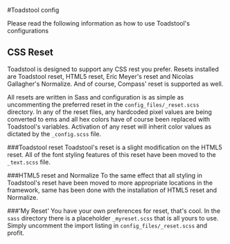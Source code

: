 #Toadstool config

Please read the following information as how to use Toadstool's configurations

## CSS Reset
Toadstool is designed to support any CSS rest you prefer. Resets installed are Toadstool reset, HTML5 reset, Eric Meyer's reset and Nicolas Gallagher's Normalize. And of course, Compass' reset is supported as well. 

All resets are written in Sass and configuration is as simple as uncommenting the preferred reset in the ``config_files/_reset.scss`` directory. In any of the reset files, any hardcoded pixel values are being converted to ems and all hex colors have of course been replaced with Toadstool's variables. Activation of any reset will inherit color values as dictated by the ``_config.scss`` file. 

###Toadstool reset
Toadstool's reset is a slight modification on the HTML5 reset. All of the font styling features of this reset have been moved to the ``_text.scss`` file.

###HTML5 reset and Normalize
To the same effect that all styling in Toadstool's reset have been moved to more appropriate locations in the framework, same has been done with the installation of HTML5 reset and Normalize. 

###'My Reset'
You have your own preferences for reset, that's cool. In the ``sass`` directory there is a placeholder ``_myreset.scss`` that is all yours to use. Simply uncomment the import listing in ``config_files/_reset.scss`` and profit.

